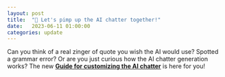```yaml
---
layout: post
title:  "🎨 Let's pimp up the AI chatter together!"
date:   2023-06-11 01:00:00
categories: update
---
```

Can you think of a real zinger of quote you wish the AI would use? Spotted a grammar error? Or are you just curious
how the AI chatter generation works? The new **<a href="https://github.com/michal-bures/konkr_data/blob/master/ai-chatter/README.md" target="_blank">Guide for customizing the AI chatter</a>** is here for you!
